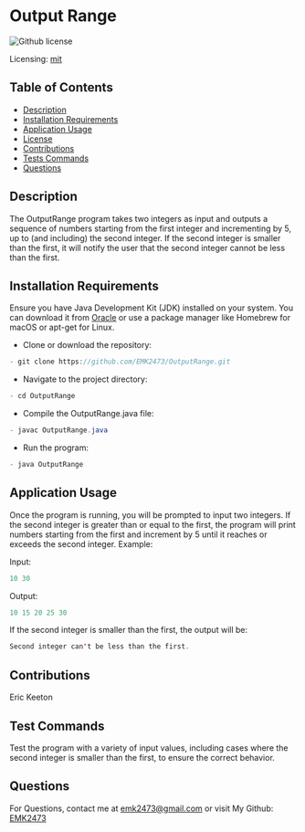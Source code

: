 # Output Range
![Github license](https://img.shields.io/badge/mit-blue.svg)
 
 Licensing: [mit](https://choosealicense.com/licenses/mit/)

## Table of Contents
- [Description](#description)
- [Installation Requirements](#installation-requirements)
- [Application Usage](#application-usage)
- [License](#licensing-information)
- [Contributions](#contributions)
- [Tests Commands](#tests-commands)
- [Questions](#questions)
## Description
The OutputRange program takes two integers as input and outputs a sequence of numbers starting from the first integer and incrementing by 5, up to (and including) the second integer. If the second integer is smaller than the first, it will notify the user that the second integer cannot be less than the first.

## Installation Requirements
Ensure you have Java Development Kit (JDK) installed on your system. You can download it from [Oracle](https://www.oracle.com/java/technologies/downloads/) or use a package manager like Homebrew for macOS or apt-get for Linux. 

- Clone or download the repository: 
```Java 
- git clone https://github.com/EMK2473/OutputRange.git 
```

- Navigate to the project directory: 
```Java
- cd OutputRange 
```
- Compile the OutputRange.java file: 
```Java
- javac OutputRange.java 
```
- Run the program: 
```Java
- java OutputRange
```

## Application Usage
Once the program is running, you will be prompted to input two integers. If the second integer is greater than or equal to the first, the program will print numbers starting from the first and increment by 5 until it reaches or exceeds the second integer. Example:

Input: 
```Java
10 30 
```
Output: 
```Java
10 15 20 25 30 
```

If the second integer is smaller than the first, the output will be:  
```Java
Second integer can't be less than the first.
```

## Contributions
Eric Keeton

## Test Commands
Test the program with a variety of input values, including cases where the second integer is smaller than the first, to ensure the correct behavior.

## Questions
For Questions, contact me at emk2473@gmail.com or visit My Github: [EMK2473](https://github.com/EMK2473)